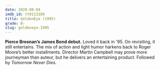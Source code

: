 ```yaml
---
date: 2020-08-04
imdb_id: tt0113189
title: GoldenEye (1995)
grade: B-
slug: goldeneye-1995
---
```


**Pierce Brosnan’s James Bond debut.** Loved it back in '95. On revisiting, it still entertains. The mix of action and light humor harkens back to Roger Moore’s better installments. Director Martin Campbell may prove more journeyman than auteur, but he delivers an entertaining product. Followed by <span data-imdb-id="tt0120347">_Tomorrow Never Dies_</span>.